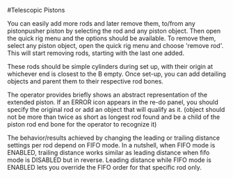#Telescopic Pistons 
    
You can easily add more rods and later remove them, to/from any pistonpusher piston by selecting the rod and any piston object. Then open the quick rig menu and the options should be available. To remove them, select any piston object, open the quick rig menu and choose 'remove rod'. This will start removing rods, starting with the last one added.   
  
These rods should be simple cylinders during set up, with their origin at whichever end is closest to the B empty. Once set-up, you can add detailing objects and parent them to their respective rod bones.  
  
The operator provides briefly shows an abstract representation of the extended piston. If an ERROR icon appears in the re-do panel, you should specify the original rod or add an object that will qualify as it. (object should not be more than twice as short as longest rod found and be a child of the piston rod end bone for the operator to recognize it)  
  
The behavior/results achieved by changing the leading or trailing distance settings per rod depend on FIFO mode. In a nutshell, when FIFO mode is ENABLED, trailing distance works similar as leading distance when fifo mode is DISABLED but in reverse. Leading distance while FIFO mode is ENABLED lets you override the FIFO order for that specific rod only.  